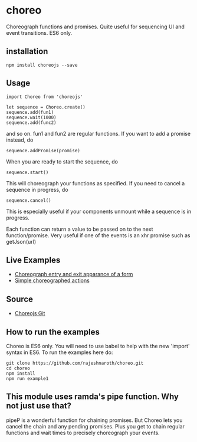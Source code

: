 # choreo
Choreograph functions and promises. Quite useful for sequencing UI and event transitions. ES6 only.

## installation
    npm install choreojs --save

## Usage
    import Choreo from 'choreojs'

    let sequence = Choreo.create()
    sequence.add(fun1)
    sequence.wait(1000)
    sequence.add(func2)
and so on. fun1 and fun2 are regular functions.
If you want to add a promise instead, do 

    sequence.addPromise(promise)

When you are ready to start the sequence, do 

    sequence.start()

This will choreograph your functions as specified.
If you need to cancel a sequence in progress, do 

    sequence.cancel() 

This is especially useful if your components unmount while a sequence is in progress.

Each function can return a value to be passed on to the next function/promise. Very useful if one of the events is an xhr promise such as getJson(url)

## Live Examples
* [Choreograph entry and exit apparance of a form](https://jsbin.com/koqoka/edit?js,output)
* [Simple choreographed actions](https://jsbin.com/jivima/edit?html,js,output)

## Source
* [Choreojs Git](https://github.com/rajeshnaroth/choreo.git)

## How to run the examples
Choreo is ES6 only. You will need to use babel to help with the new 'import' syntax in ES6. To run the examples here do:

    git clone https://github.com/rajeshnaroth/choreo.git
    cd choreo
    npm install
    npm run example1

## This module uses ramda's pipe function. Why not just use that?
pipeP is a wonderful function for chaining promises. But Choreo lets you cancel the chain and any pending promises. Plus you get to chain regular functions and wait times to precisely choreograph your events.
